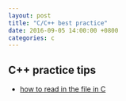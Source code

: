 ```yaml
---
layout: post
title: "C/C++ best practice"
date: 2016-09-05 14:00:00 +0800
categories: c
---
```


## C++ practice tips ##
- [how to read in the file in C][read-in-file]

[read-in-file]: http://insanecoding.blogspot.tw/2011/11/how-to-read-in-file-in-c.html
